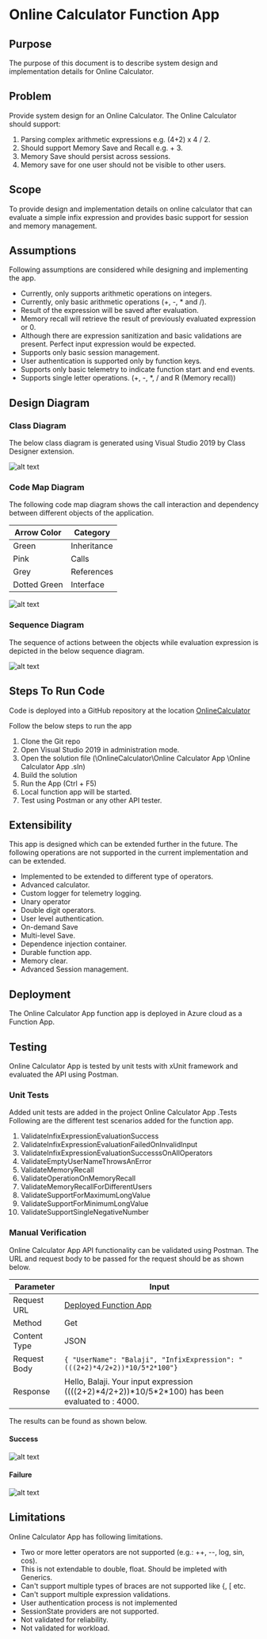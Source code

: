 
# Online Calculator Function App

## Purpose
The purpose of this document is to describe system design and implementation details for Online Calculator.

## Problem
Provide system design for an Online Calculator. The Online Calculator should support:
1. Parsing complex arithmetic expressions e.g. (4+2) x 4 / 2.
2. Should support Memory Save and Recall e.g. <MR> + 3. 
3. Memory Save should persist across sessions.
4. Memory save for one user should not be visible to other users.
 
## Scope
To provide design and implementation details on online calculator that can evaluate a simple infix expression and provides basic support for session and memory management. 

## Assumptions
Following assumptions are considered while designing and implementing the app.
- Currently, only supports arithmetic operations on integers.
- Currently, only basic arithmetic operations (+, -, \* and /).
- Result of the expression will be saved after evaluation.
- Memory recall will retrieve the result of previously evaluated expression or 0.
- Although there are expression sanitization and basic validations are present. Perfect input expression would be expected.
- Supports only basic session management.
- User authentication is supported only by function keys.
- Supports only basic telemetry to indicate function start and end events.
- Supports single letter operations. (+, -, \*, / and R (Memory recall))



## Design Diagram
### Class Diagram
The below class diagram is generated using Visual Studio 2019 by Class Designer extension.

![alt text](https://github.com/BalajiDabbara/mmd-test-projects/blob/main/OnlineCalculator/OnlineCalculatorApp/Images/OnlineCalculator_ClassDiagram_Collapsed.png?raw=true)

### Code Map Diagram
The following code map diagram shows the call interaction and dependency between different objects of the application.

|**Arrow Color**| **Category**|
|--|--|
|Green	|Inheritance|
|Pink	|Calls|
|Grey	|References|
|Dotted Green|	Interface|


![alt text](https://github.com/BalajiDabbara/mmd-test-projects/blob/main/OnlineCalculator/OnlineCalculatorApp/Images/OnlineCalculatorApp_CodeMap_Diagram.png?raw=true)

### Sequence Diagram
The sequence of actions between the objects while evaluation expression is depicted in the below sequence diagram.

![alt text](https://github.com/BalajiDabbara/mmd-test-projects/blob/main/OnlineCalculator/OnlineCalculatorApp/Images/OnlineCalculatorApp_Sequence_Diagram.png?raw=true)

## Steps To Run Code
Code is deployed into a GitHub repository at the location  [OnlineCalculator](https://github.com/BalajiDabbara/mmd-test-projects/tree/main/OnlineCalculator)

Follow the below steps to run the app
1)	Clone the Git repo
2)	Open Visual Studio 2019 in administration mode.
3)	Open the solution file (\OnlineCalculator\Online Calculator App \Online Calculator App .sln)
4)	Build the solution
5)	Run the App (Ctrl + F5)
6)	Local function app will be started.
7)	Test using Postman or any other API tester.

## Extensibility
This app is designed which can be extended further in the future. The following operations are not supported in the current implementation and can be extended.
- Implemented to be extended to different type of operators.
- Advanced calculator.
- Custom logger for telemetry logging.
- Unary operator
- Double digit operators.
- User level authentication.
- On-demand Save
- Multi-level Save.
- Dependence injection container.
- Durable function app.
- Memory clear.
- Advanced Session management.

## Deployment
The Online Calculator App function app is deployed in Azure cloud as a Function App.

## Testing
Online Calculator App  is tested by unit tests with xUnit framework and evaluated the API using Postman.

### Unit Tests
Added unit tests are added in the project Online Calculator App .Tests
Following are the different test scenarios added for the function app.
1)	ValidateInfixExpressionEvaluationSuccess
2)	ValidateInfixExpressionEvaluationFailedOnInvalidInput
3)	ValidateInfixExpressionEvaluationSuccesssOnAllOperators
4)	ValidateEmptyUserNameThrowsAnError
5)	ValidateMemoryRecall
6)	ValidateOperationOnMemoryRecall
7)	ValidateMemoryRecallForDifferentUsers
8)  ValidateSupportForMaximumLongValue
9)  ValidateSupportForMinimumLongValue
10) ValidateSupportSingleNegativeNumber

### Manual Verification
Online Calculator App API functionality can be validated using Postman. The URL and request body to be passed for the request should be as shown below.

|**Parameter** |**Input**|
|--|--|
| Request URL| [Deployed Function App](https://onlinecalculatorapp.azurewebsites.net/api/OnlineCalculator_Evaluate)|
| Method |Get |
| Content Type |JSON |
| Request Body |`{ "UserName": "Balaji", "InfixExpression": "(((2+2)*4/2+2))*10/5*2*100"}`|
| Response |Hello, Balaji. Your input expression ((((2+2)\*4/2+2))\*10/5\*2\*100) has been evaluated to : 4000. |

The results can be found as shown below.
#### Success

![alt text](https://github.com/BalajiDabbara/mmd-test-projects/blob/main/OnlineCalculator/OnlineCalculatorApp/Images/Evaluate_Success.PNG?raw=true)

#### Failure


![alt text](https://github.com/BalajiDabbara/mmd-test-projects/blob/main/OnlineCalculator/OnlineCalculatorApp/Images/Evaluate_Failure.PNG?raw=true)

## Limitations
Online Calculator App has following limitations.
- Two or more letter operators are not supported (e.g.: ++, --, log, sin, cos).
- This is not extendable to double, float. Should be impleted with Generics.
- Can't support multiple types of braces are not supported like {, [ etc.
- Can't support  multiple expression validations.
- User authentication process is not implemented
- SessionState providers are not supported.
- Not validated for reliability.
- Not validated for workload.


